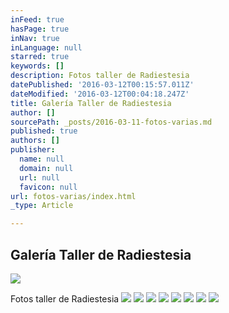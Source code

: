 ```yaml
---
inFeed: true
hasPage: true
inNav: true
inLanguage: null
starred: true
keywords: []
description: Fotos taller de Radiestesia
datePublished: '2016-03-12T00:15:57.011Z'
dateModified: '2016-03-12T00:04:18.247Z'
title: Galería Taller de Radiestesia
author: []
sourcePath: _posts/2016-03-11-fotos-varias.md
published: true
authors: []
publisher:
  name: null
  domain: null
  url: null
  favicon: null
url: fotos-varias/index.html
_type: Article

---
```

## Galería Taller de Radiestesia
![](https://the-grid-user-content.s3-us-west-2.amazonaws.com/184910c3-e439-4ecd-a29f-61fe7f748d69.jpg)

Fotos taller de Radiestesia
![](https://the-grid-user-content.s3-us-west-2.amazonaws.com/ab76f4ac-ea47-4df7-9230-faf29312492d.jpg)
![](https://the-grid-user-content.s3-us-west-2.amazonaws.com/d7e5d928-9244-49c3-9709-8f06cde8cb58.jpg)
![](https://the-grid-user-content.s3-us-west-2.amazonaws.com/9288694b-480d-4e46-8064-4f2c1a6faaea.jpg)
![](https://the-grid-user-content.s3-us-west-2.amazonaws.com/c95d7ea5-35cf-4575-b71f-7547745f49df.jpg)
![](https://the-grid-user-content.s3-us-west-2.amazonaws.com/97ecede9-d193-4068-95a8-3265267ebe98.jpg)
![](https://the-grid-user-content.s3-us-west-2.amazonaws.com/37d55927-efc3-4035-be58-5c8977f33f86.jpg)
![](https://the-grid-user-content.s3-us-west-2.amazonaws.com/137cb36d-519a-4379-b9c6-e63a5edbfbc9.jpg)
![](https://the-grid-user-content.s3-us-west-2.amazonaws.com/cab7b999-dff3-4cde-abf4-f2e894c81386.jpg)
